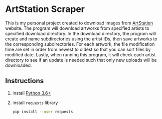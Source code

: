 # ArtStation Scraper

This is my personal project created to download images from [ArtStation](https://www.artstation.com/) website. The program will download artworks from specified artists to specified download directory. In the download directory, the program will create and name subdirectories using the artist IDs, then save artworks to the corresponding subdirectories. For each artwork, the file modification time are set in order from newest to oldest so that you can sort files by modified date. Lastly, when running this program, it will check each artist directory to see if an update is needed such that only new uploads will be downloaded.

## Instructions

1. install [Python 3.6+](https://www.python.org/)

2. install `requests` library

    ```bash
    pip install --user requests
    ```
